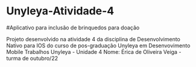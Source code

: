 # Unyleya-Atividade-4
#Aplicativo para inclusão de brinquedos para doação

Projeto desenvolvido na atividade 4 da disciplina de Desenvolvimento Nativo para IOS do curso de pos-graduação 
Unyleya em Desenvovimento Mobile Trabalhos Unyleya - Unidade 4
Nome: Érica de Oliveira Veiga - turma de outubro/22
